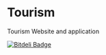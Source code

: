 Tourism
=======

Tourism Website and application


[![Bitdeli Badge](https://d2weczhvl823v0.cloudfront.net/rajatcse1/tourism/trend.png)](https://bitdeli.com/free "Bitdeli Badge")

